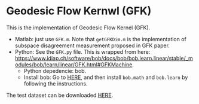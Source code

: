 # Geodesic Flow Kernwl (GFK)

This is the implementation of Geodesic Flow Kernel (GFK).

- Matlab: just use `GFK.m`. Note that `getGFKDim.m` is the implementation of subspace disagreement measurement proposed in GFK paper.
- Python: See the `GFK.py` file. This is wrapped from here: https://www.idiap.ch/software/bob/docs/bob/bob.learn.linear/stable/_modules/bob/learn/linear/GFK.html#GFKMachine.
    - Python depedencie: bob.
    - Install bob: Go to [HERE](https://www.idiap.ch/software/bob/docs/bob/docs/stable/bob/doc/install.html), and then install `bob.math` and `bob.learn` by following the instructions.

The test dataset can be downloaded [HERE](https://github.com/jindongwang/transferlearning/tree/master/code/traditional/data).